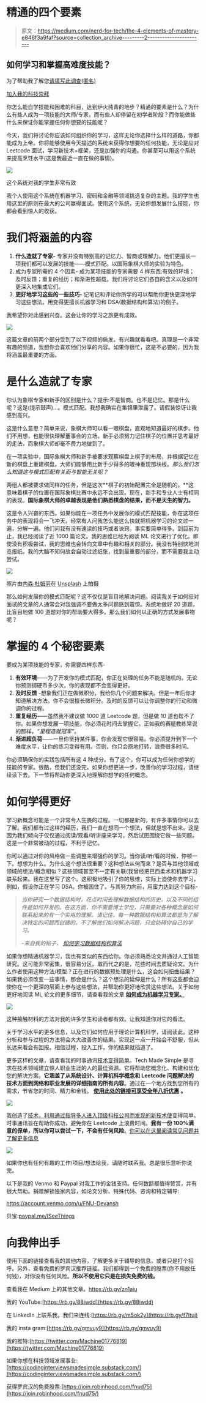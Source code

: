 # 精通的四个要素

> 原文：<https://medium.com/nerd-for-tech/the-4-elements-of-mastery-e846f3a9faf?source=collection_archive---------2----------------------->

## 如何学习和掌握高难度技能？

为了帮助我了解您[请填写此调查(匿名)](https://forms.gle/7MfQmKhEhyBTMDUD7)

[加入我的科技崇拜](https://codinginterviewsmadesimple.substack.com/subscribe)

你怎么能自学技能和困难的科目，达到炉火纯青的地步？精通的要素是什么？为什么有些人成为一项技能的大师/专家，而有些人却停留在初学者阶段？而你能做些什么来保证你能掌握任何你想要的技能呢？

今天，我们将讨论你应该如何组织你的学习，这样无论你选择什么样的道路，你都能成为上帝。你将能够使用今天描述的系统来获得你想要的任何技能，无论是应对 Leetcode 面试，学习新技术+框架，还是加强你的沟通。你甚至可以用这个系统来提高烹饪水平(这是我最近一直在做的事情)。

![](img/a8eb9d52287ebfe158864eb8a156977f.png)

这个系统对我的学生非常有效

我个人使用这个系统在机器学习、密码和金融等领域挑选复杂的主题。我的学生也用这里的原则在最大的公司赢得面试。使用这个系统，无论你想发展什么技能，你都会看到惊人的收获。

# 我们将涵盖的内容

1.  **什么造就了专家-** 专家并没有特别高的记忆力、智商或理解力。他们更擅长一项我们都可以发展的技能——模式匹配。以国际象棋大师的实验为特色。
2.  成为专家所需的 4 个因素- 成为某项技能的专家需要 4 样东西:有效的环境；及时反馈；重复的经历；和渐进性超载。我们将讨论它们各自的含义以及如何更深入地集成它们。
3.  **更好地学习这些的一些技巧-** 记笔记和评论你所学的可以帮助你更快更深地学习这些想法。用变得更擅长机器学习和 DSA(数据结构和算法)的例子。

我希望你对此感到兴奋。这会让你的学习之旅更有成效。

![](img/beb492f431dd1c3e19bb3c597b9348b0.png)

这篇文章的前两个部分受到了以下视频的启发。有兴趣就看看吧。真理是一个非常有趣的频道，我想你会喜欢他们分享的内容。如果你很忙，这是不必要的，因为我将涵盖最重要的方面。

# 是什么造就了专家

你认为象棋专家和新手的区别是什么？提示:不是智商。也不是记忆。那是什么呢？这是(提示鼓声)…。模式匹配。我想我确实在集锦里泄露了。请假装惊讶让我感到高兴。

这是什么意思？简单来说，象棋大师可以看一眼棋盘，直观地知道最好的棋步。他们不用想，也能很快理解董事会的立场。新手必须努力记住棋子的位置并思考最好的走法，而象棋大师却毫不费力地做到了。

在一项实验中，国际象棋大师和新手被要求观察棋盘上棋子的布局，并根据记忆在新的棋盘上重建棋盘。大师们能够用比新手少得多的眼神重现那块板。*那么我们怎么知道这与模式匹配有关而与智能无关呢？*

两组人都被要求做同样的任务，但是这次**棋子的初始配置完全是随机的。**这意味着棋子的位置在国际象棋比赛中永远不会出现。现在，新手和专业人士有相同的表现。**国际象棋大师的卓越表现是他们熟悉棋盘的结果，而不是天生的智力。**

这是令人兴奋的东西。如果你能在一项任务中发展你的模式匹配技能，你在这项任务中的表现将会一飞冲天。经常有人问我怎么能这么快就把机器学习的论文过一遍，分解一遍。他们问我有没有速读的技巧或者诀窍。事实要简单得多。到目前为止，我已经阅读了近 1000 篇论文。我的思维已经为阅读 ML 论文进行了优化。即使没有积极尝试，我的思维也会转向文章中有趣和相关的部分。我没有特别快地浏览报纸。我的大脑不知何故会自动过滤纸张，找到最重要的部分，而不需要我主动尝试。

![](img/4d391ca890d3c9cf5a219858de923ce8.png)

照片由[内森·杜姆劳](https://unsplash.com/@nate_dumlao?utm_source=medium&utm_medium=referral)在 [Unsplash](https://unsplash.com?utm_source=medium&utm_medium=referral) 上拍摄

那么如何发展你的模式匹配呢？这不仅仅是盲目地解决问题。阅读我关于如何应对面试的文章的人通常会对我强调不要做太多问题感到震惊。系统地做好 20 道题，比盲目地做 100 道题对你的帮助要大得多。那么我们如何以正确的方式发展事物呢？

# 掌握的 4 个秘密要素

要成为某项技能的专家，你需要四样东西-

1.  **有效环境**——为了开发你的模式匹配，你正在处理的任务不能是随机的。无论你预测掷硬币多少次，你的表现都不会变得更好。
2.  **及时反馈** -想象我们正在做微积分。我给你几个问题来解决。但是一年后你才知道解决方法。你不会很擅长微积分。及时的反馈可以让你调整你的行动和微调你的过程。
3.  **重复经历**——虽然我不建议做 1000 道 Leetcode 题，但是做 10 道也帮不了你。如果你想发展一项技能，你必须花时间去掌握它。正如我的赛艇教练常说的那样，*“里程造就冠军”*。
4.  **渐进超负荷**——一旦你坚持某件事，你会发现它很容易。你必须提升到下一个难度水平，让你的练习变得有用。否则，你只会原地打转，浪费很多时间。

你必须确保你的实践包括所有这 4 种成分。有了这个，你可以成为任何你想学的技能的专家。很酷，但我们还没完。如果你想更进一步，改善你的学习过程，请继续读下去。下一节将帮助你更深入地理解你想学的任何概念。

# 如何学得更好

学习新概念可能是一个非常令人生畏的过程。一切都是新的，有许多事情你可以去了解。我们都有过这样的经历，我们一直在想同一个想法，但就是想不出来。这是因为我们倾向于仅仅通过阅读/观看/听讲座来学习，然后试图围绕它做一些问题。这是一个非常被动的过程，不利于记忆。

你可以通过对你的风格做一些调整来增强你的学习。当你读/听/看的时候，停顿一下。想想为什么。为什么这个想法很重要？这种想法从何而来？是否与其他领域或领域的想法/概念相似？这些领域甚至不一定有关联(我曾经把巴西柔术和机器学习联系起来。我在这里写了这个。这积极地吸引了你的思维，实际上迫使你去学习。例如，假设你正在学习 DSA。你被困住了。与其努力向前，用蛮力达到这个目标-

> *当你研究一个数据结构时，花点时间去理解数据结构的历史，以及不同的组件是如何开发的。在这方面，你不需要博士学位，只需要对各种概念是如何联系起来的有一个实用的理解。请记住，每一种数据结构和算法都是为了解决特定的问题而创建的。不了解他们如何解决问题，只会妨碍你自己的学习。*
> 
> *-来自我的帖子，* [*如何学习数据结构和算法*](https://codinginterviewsmadesimple.substack.com/p/how-to-study-data-structures-and?r=4tnbw&s=w&utm_campaign=post&utm_medium=web)

如果你想精通机器学习，我也有类似的东西给你。你必须熟悉论文并通过人工智能研究。这可能非常密集，很容易分区。取而代之的是，花些时间去质疑论文。为什么作者使用这种方法/模型？正在进行的数据预处理是什么，这会如何扭曲结果？如果我必须改变一些事情，那会是什么？这个想法的延伸是什么？所有这些都会迫使你在一个更深的层面上参与这些想法，并帮助你更好地欣赏这些想法。关于如何更好地阅读 ML 论文的更多细节，请查看我的文章 [**如何成为机器学习专家。**](/geekculture/an-overlooked-tool-for-becoming-a-machine-learning-expert-edfef1556135)

![](img/68675eeede215a8e907b7873f64cc895.png)

这种接触材料的方法对我的许多学生和读者都有效。让我知道你对它的看法。

关于学习水平的更多信息，以及它们如何应用于理论计算机科学，请阅读此。这种分析和参与过程的方法将会大大改善你的结果。实现这一点一开始会不舒服，但从长远来看会有回报。相信过程，投入工作，你的结果就挡道了。

更多这样的文章，请查看我的时事通讯[技术变得简单](https://codinginterviewsmadesimple.substack.com/)。Tech Made Simple 是寻求在技术领域建立惊人职业生涯的人的最佳资源。它将帮助您概念化、构建和优化您的解决方案。**它涵盖了从系统设计、计算机科学概念和 Leetcode 问题解决的技术方面到网络和职业发展的详细指南的所有内容**。通过在一个地方找到您所有的需求，节省您的时间、精力和金钱。 [**使用此处的链接可享受全年八折优惠**](https://codinginterviewsmadesimple.substack.com/subscribe?coupon=1e0532f2) **。**

![](img/5be3c63ee4905f0322b98f18fb632862.png)

我创造了[技术，利用通过指导多人进入顶级科技公司而发现的新技术使](https://codinginterviewsmadesimple.substack.com/)变得简单。时事通讯旨在帮助你成功，避免你在 Leetcode 上浪费时间。**我有一份 100%满意的保单，所以你可以尝试一下，不会有任何风险**。[你可以在这里阅读常见问题并了解更多信息](https://codinginterviewsmadesimple.substack.com/p/faqs-and-about-this-newsletter?r=4tnbw&s=w&utm_campaign=post&utm_medium=web)

![](img/90b96e67e59f7c9502f4088d37f790f4.png)

如果你也有任何有趣的工作/项目/想法给我，请随时联系我。总是很乐意听你说完。

以下是我的 Venmo 和 Paypal 对我工作的金钱支持。任何数额都值得赞赏，并有很大帮助。捐赠解锁独家内容，如论文分析、特殊代码、咨询和特定辅导:

https://account.venmo.com/u/FNU-Devansh

贝宝:[paypal.me/ISeeThings](https://www.paypal.com/paypalme/ISeeThings)

# 向我伸出手

使用下面的链接查看我的其他内容，了解更多关于辅导的信息，或者只是打个招呼。另外，查看免费的罗宾汉推荐链接。我们都得到一个免费的股票(你不用放任何钱)，对你没有任何风险。**所以不使用它只是在损失免费的钱。**

查看我在 Medium 上的其他文章。https://rb.gy/zn1aiu

我的 YouTube:[https://rb.gy/88iwdd](https://rb.gy/88iwdd)

在 LinkedIn 上联系我。我们来连线:[https://rb.gy/m5ok2y](https://rb.gy/f7ltuj)

我的 insta gram:[https://rb.gy/gmvuy9](https://rb.gy/gmvuy9)

我的推特:[https://twitter.com/Machine01776819](https://twitter.com/Machine01776819)

如果你想在科技领域发展事业:[https://codinginterviewsmadesimple.substack.com/](https://codinginterviewsmadesimple.substack.com/)

获得罗宾汉的免费股票:[https://join.robinhood.com/fnud75](https://join.robinhood.com/fnud75/)